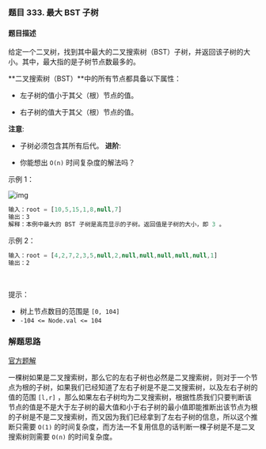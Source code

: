### 题目 333. 最大 BST 子树
#### 题目描述
给定一个二叉树，找到其中最大的二叉搜索树（BST）子树，并返回该子树的大小。其中，最大指的是子树节点数最多的。

**二叉搜索树（BST）**中的所有节点都具备以下属性：

- 左子树的值小于其父（根）节点的值。

- 右子树的值大于其父（根）节点的值。

**注意**:

- 子树必须包含其所有后代。
**进阶**:

- 你能想出 `O(n)` 时间复杂度的解法吗？
 

示例 1：

![img](333.jpeg)


```js
输入：root = [10,5,15,1,8,null,7]
输出：3
解释：本例中最大的 BST 子树是高亮显示的子树。返回值是子树的大小，即 3 。
```
示例 2：

```js
输入：root = [4,2,7,2,3,5,null,2,null,null,null,null,null,1]
输出：2
```
 

提示：

- 树上节点数目的范围是 `[0, 104]`
- `-104 <= Node.val <= 104`
### 解题思路
[官方题解](https://leetcode-cn.com/problems/largest-bst-subtree/solution/zui-da-bst-zi-shu-by-leetcode-solution/)

一棵树如果是二叉搜索树，那么它的左右子树也必然是二叉搜索树，则对于一个节点为根的子树，如果我们已经知道了左右子树是不是二叉搜索树，以及左右子树的值的范围 `[l,r]` ，那么如果左右子树均为二叉搜索树，根据性质我们只要判断该节点的值是不是大于左子树的最大值和小于右子树的最小值即能推断出该节点为根的子树是不是二叉搜索树，而又因为我们已经拿到了左右子树的信息，所以这个推断只需要 `O(1)` 的时间复杂度，而方法一不复用信息的话判断一棵子树是不是二叉搜索树则需要 `O(n)` 的时间复杂度。
